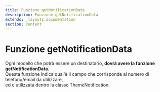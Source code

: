 ```yaml
---
title: Funzione getNotificationData
description: Funzione getNotificationData
extends: _layouts.documentation
section: content
---
```


# Funzione getNotificationData

Ogni modello che potrà essere un destinatario, **dovrà avere la funzione getNotificationData**.  
Questa funzione indica qual'è il campo che corrisponde al numero di telefono/email da utilizzare,  
ed è utilizzata dentro la classe ThemeNotification.